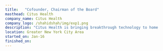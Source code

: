 ```yaml
---
title:   "Cofounder, Chairman of the Board"
masthead: Citus Health
company_name: Citus Health
company_logo: /shahidshah/img/exp1.png
description: "Citus Health is bringing breakthrough technology to home healthcare. It is our mission to modernize an industry saddled with outdated processes, and give patients reliable, convenient, user-friendly medical technology "
location: Greater New York City Area
started_on: Jan-16
finished_on:
---
```


